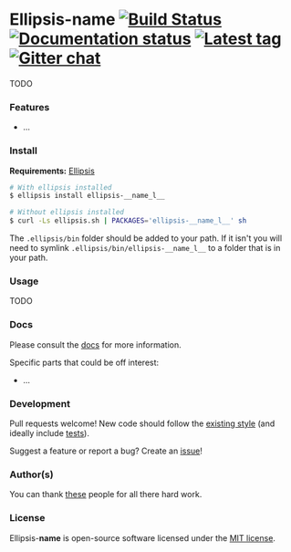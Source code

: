 # Ellipsis-__name__ [![Build Status][travis-image]][travis-url] [![Documentation status][docs-image]][docs-url] [![Latest tag][tag-image]][tag-url] [![Gitter chat][gitter-image]][gitter-url]

TODO

### Features
- ...

### Install

**Requirements:** [Ellipsis][ellipsis]

```bash
# With ellipsis installed
$ ellipsis install ellipsis-__name_l__

# Without ellipsis installed
$ curl -Ls ellipsis.sh | PACKAGES='ellipsis-__name_l__' sh
```

The `.ellipsis/bin` folder should be added to your path. If it isn't you will
need to symlink `.ellipsis/bin/ellipsis-__name_l__` to a folder that is in your path.

### Usage

TODO

### Docs
Please consult the [docs][docs-url] for more information.

Specific parts that could be off interest:
- ...

### Development
Pull requests welcome! New code should follow the [existing style][style-guide]
(and ideally include [tests][bats]).

Suggest a feature or report a bug? Create an [issue][issues]!

### Author(s)
You can thank [these][contributors] people for all there hard work.

### License
Ellipsis-__name__ is open-source software licensed under the [MIT license][mit-license].

[travis-image]: https://img.shields.io/travis/ellipsis/ellipsis-__name_l__.svg
[travis-url]:   https://travis-ci.org/ellipsis/ellipsis-__name_l__
[docs-image]:   https://readthedocs.org/projects/ellipsis-__name_l__/badge/?version=master
[docs-url]:     http://ellipsis-__name_l__.readthedocs.org/en/master
[tag-image]:    https://img.shields.io/github/tag/ellipsis/ellipsis-__name_l__.svg
[tag-url]:      https://github.com/ellipsis/ellipsis-__name_l__/tags
[gitter-image]: https://badges.gitter.im/ellipsis/ellipsis.svg
[gitter-url]:   https://gitter.im/ellipsis/ellipsis

[ellipsis]:     https://github.com/ellipsis/ellipsis

[style-guide]:  https://google-styleguide.googlecode.com/svn/trunk/shell.xml
[bats]:         https://github.com/sstephenson/bats
[issues]:       http://github.com/ellipsis/ellipsis-__name_l__/issues

[contributors]: https://github.com/ellipsis/ellipsis-__name_l__/graphs/contributors
[mit-license]:  http://opensource.org/licenses/MIT
